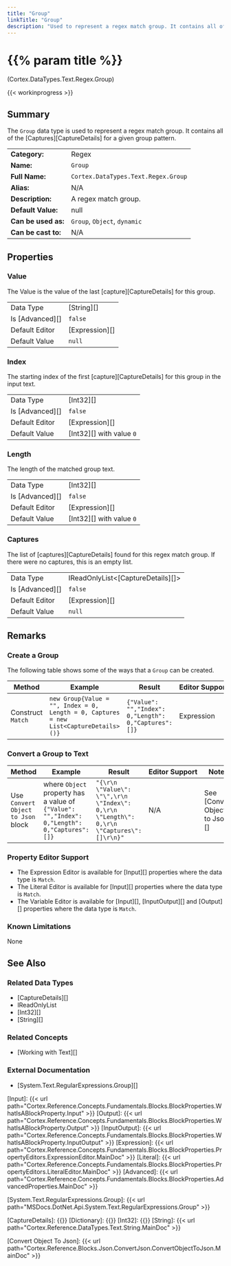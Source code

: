 ```yaml
---
title: "Group"
linkTitle: "Group"
description: "Used to represent a regex match group. It contains all of the captures for a given group pattern."
---
```


# {{% param title %}}

<p class="namespace">(Cortex.DataTypes.Text.Regex.Group)</p>

{{< workinprogress >}}

## Summary

The `Group` data type is used to represent a regex match group. It contains all of the [Captures][CaptureDetails] for a given group pattern.

| | |
|-|-|
| **Category:**          | Regex                                            |
| **Name:**              | `Group`                                      |
| **Full Name:**         | `Cortex.DataTypes.Text.Regex.Group`         |
| **Alias:**             | N/A                                                    |
| **Description:**       | A regex match group. |
| **Default Value:**     | null                                                   |
| **Can be used as:**    | `Group`, `Object`, `dynamic`                 |
| **Can be cast to:**    | N/A                                                    |

## Properties

### Value

The Value is the value of the last [capture][CaptureDetails] for this group.

| | |
|--------------------|---------------------------|
| Data Type | [String][] |
| Is [Advanced][] | `false` |
| Default Editor | [Expression][] |
| Default Value | `null` |

### Index

The starting index of the first [capture][CaptureDetails] for this group in the input text.

| | |
|--------------------|---------------------------|
| Data Type | [Int32][] |
| Is [Advanced][] | `false` |
| Default Editor | [Expression][] |
| Default Value | [Int32][] with value `0` |

### Length

The length of the matched group text.

| | |
|--------------------|---------------------------|
| Data Type | [Int32][] |
| Is [Advanced][] | `false` |
| Default Editor | [Expression][] |
| Default Value | [Int32][] with value `0` |

### Captures

The list of [captures][CaptureDetails] found for this regex match group. If there were no captures, this is an empty list.

| | |
|--------------------|---------------------------|
| Data Type | IReadOnlyList<[CaptureDetails][]> |
| Is [Advanced][] | `false` |
| Default Editor | [Expression][] |
| Default Value | `null` |

## Remarks

### Create a Group

The following table shows some of the ways that a `Group` can be created.

| Method | Example | Result | Editor&nbsp;Support | Notes |
|-|-|-|-|-|
| Construct `Match` | `new Group{Value = "", Index = 0, Length = 0, Captures = new List<CaptureDetails>()}`  | `{"Value": "","Index": 0,"Length": 0,"Captures": []}` | Expression | No proper constructor exists for this data type. |

### Convert a Group to Text

| Method | Example | Result | Editor&nbsp;Support | Notes |
|-|-|-|-|-|
| Use `Convert Object to Json` block | where `Object` property has a value of `{"Value": "","Index": 0,"Length": 0,"Captures": []}` | `"{\r\n  \"Value\": \"\",\r\n  \"Index\": 0,\r\n  \"Length\": 0,\r\n  \"Captures\": []\r\n}"` | N/A | See [Convert Object to Json][] |

### Property Editor Support

- The Expression Editor is available for [Input][] properties where the data type is `Match`.
- The Literal Editor is available for [Input][] properties where the data type is `Match`.
- The Variable Editor is available for [Input][], [InputOutput][] and [Output][] properties where the data type is `Match`.

### Known Limitations

None

## See Also

### Related Data Types

* [CaptureDetails][]
* IReadOnlyList
* [Int32][]
* [String][]

### Related Concepts

* [Working with Text][]

### External Documentation

* [System.Text.RegularExpressions.Group][]

[Input]: {{< url path="Cortex.Reference.Concepts.Fundamentals.Blocks.BlockProperties.WhatIsABlockProperty.Input" >}}
[Output]: {{< url path="Cortex.Reference.Concepts.Fundamentals.Blocks.BlockProperties.WhatIsABlockProperty.Output" >}}
[InputOutput]: {{< url path="Cortex.Reference.Concepts.Fundamentals.Blocks.BlockProperties.WhatIsABlockProperty.InputOutput" >}}
[Expression]: {{< url path="Cortex.Reference.Concepts.Fundamentals.Blocks.BlockProperties.PropertyEditors.ExpressionEditor.MainDoc" >}}
[Literal]: {{< url path="Cortex.Reference.Concepts.Fundamentals.Blocks.BlockProperties.PropertyEditors.LiteralEditor.MainDoc" >}}
[Advanced]: {{< url path="Cortex.Reference.Concepts.Fundamentals.Blocks.BlockProperties.AdvancedProperties.MainDoc" >}}

[System.Text.RegularExpressions.Group]: {{< url path="MSDocs.DotNet.Api.System.Text.RegularExpressions.Group" >}}

[CaptureDetails]: {{<url path="Cortex.Reference.DataTypes.Text.Regex.CaptureDetails.MainDoc">}}
[Dictionary]: {{<url path="Cortex.Reference.DataTypes.Collections.Dictionary.MainDoc">}}
[Int32]: {{<url path="Cortex.Reference.DataTypes.Numbers.Int32.MainDoc">}}
[String]: {{< url path="Cortex.Reference.DataTypes.Text.String.MainDoc" >}}

[Convert Object To Json]: {{< url path="Cortex.Reference.Blocks.Json.ConvertJson.ConvertObjectToJson.MainDoc" >}}
